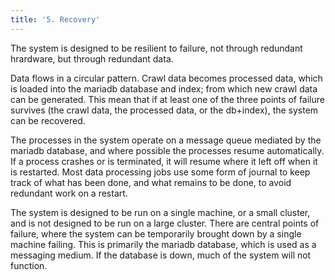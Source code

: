 ```yaml
---
title: '5. Recovery'
---
```


The system is designed to be resilient to failure, not through redundant hrardware, but through redundant data.  

Data flows in a circular pattern.  Crawl data becomes processed data, which is loaded into the mariadb database
and index; from which new crawl data can be generated.  This mean that if at least one of the three points of failure
survives (the crawl data, the processed data, or the db+index), the system can be recovered.

The processes in the system operate on a message queue mediated by the mariadb database, and where possible the processes 
resume automatically.  If a process crashes or is terminated, it will resume where it left off when it is restarted.  Most
data processing jobs use some form of journal to keep track of what has been done, and what remains to be done, to avoid
redundant work on a restart. 

The system is designed to be run on a single machine, or a small cluster, and is not designed to be run on a large cluster.
There are central points of failure, where the system can be temporarily brought down by a single machine failing.  This is 
primarily the mariadb database, which is used as a messaging medium.  If the database is down, much of the system will not function.